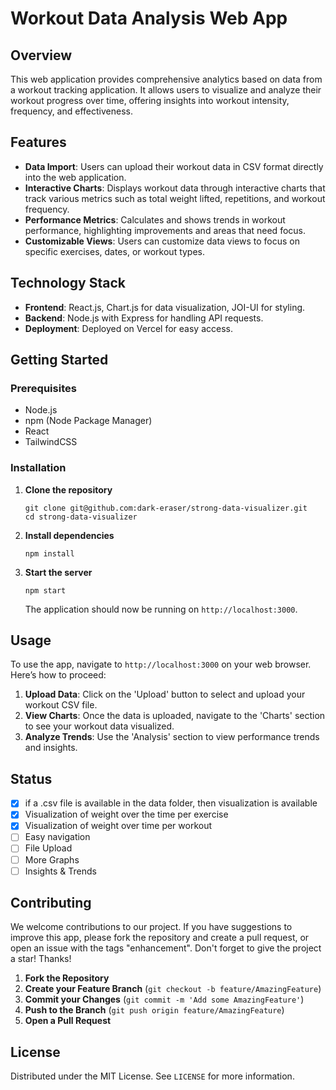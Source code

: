 # Workout Data Analysis Web App

## Overview
This web application provides comprehensive analytics based on data from a workout tracking application. It allows users to visualize and analyze their workout progress over time, offering insights into workout intensity, frequency, and effectiveness.

## Features
- **Data Import**: Users can upload their workout data in CSV format directly into the web application.
- **Interactive Charts**: Displays workout data through interactive charts that track various metrics such as total weight lifted, repetitions, and workout frequency.
- **Performance Metrics**: Calculates and shows trends in workout performance, highlighting improvements and areas that need focus.
- **Customizable Views**: Users can customize data views to focus on specific exercises, dates, or workout types.

## Technology Stack
- **Frontend**: React.js, Chart.js for data visualization, JOI-UI for styling.
- **Backend**: Node.js with Express for handling API requests.
- **Deployment**: Deployed on Vercel for easy access.

## Getting Started

### Prerequisites
- Node.js
- npm (Node Package Manager)
- React
- TailwindCSS

### Installation

1. **Clone the repository**

   ```
   git clone git@github.com:dark-eraser/strong-data-visualizer.git
   cd strong-data-visualizer
   ```

2. **Install dependencies**

   ```
   npm install
   ```

3. **Start the server**

   ```
   npm start
   ```

   The application should now be running on `http://localhost:3000`.

## Usage

To use the app, navigate to `http://localhost:3000` on your web browser. Here’s how to proceed:

1. **Upload Data**: Click on the 'Upload' button to select and upload your workout CSV file.
2. **View Charts**: Once the data is uploaded, navigate to the 'Charts' section to see your workout data visualized.
3. **Analyze Trends**: Use the 'Analysis' section to view performance trends and insights.

## Status
- [x] if a .csv file is available in the data folder, then visualization is available
- [x] Visualization of weight over the time per exercise
- [x] Visualization of weight over time per workout
- [ ] Easy navigation
- [ ] File Upload
- [ ] More Graphs
- [ ] Insights & Trends

## Contributing

We welcome contributions to our project. If you have suggestions to improve this app, please fork the repository and create a pull request, or open an issue with the tags "enhancement". Don't forget to give the project a star! Thanks!

1. **Fork the Repository**
2. **Create your Feature Branch** (`git checkout -b feature/AmazingFeature`)
3. **Commit your Changes** (`git commit -m 'Add some AmazingFeature'`)
4. **Push to the Branch** (`git push origin feature/AmazingFeature`)
5. **Open a Pull Request**

## License

Distributed under the MIT License. See `LICENSE` for more information.

